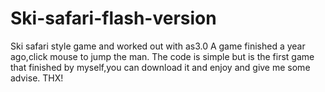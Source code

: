 Ski-safari-flash-version
========================

Ski safari style game and worked out with as3.0
A game finished a year ago,click mouse to jump the man.
The code is simple but is the first game that finished by myself,you can download it and enjoy and give me some advise.
THX!
